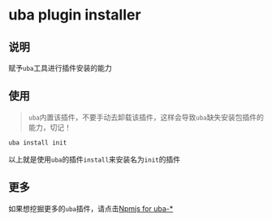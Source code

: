 # uba plugin installer

## 说明

赋予`uba`工具进行插件安装的能力

## 使用

> `uba`内置该插件，不要手动去卸载该插件，这样会导致`uba`缺失安装包插件的能力，切记！

```bash
uba install init
```

以上就是使用`uba`的插件`install`来安装名为`init`的插件

## 更多

如果想挖掘更多的`uba`插件，请点击[Npmjs for uba-*](https://www.npmjs.com/search?q=uba-)
